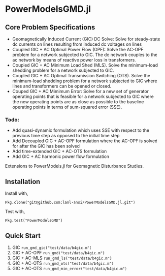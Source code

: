 # PowerModelsGMD.jl

## Core Problem Specifications
* Geomagnetically Induced Current (GIC) DC Solve: Solve for steady-state dc currents on lines resulting from induced dc voltages on lines
* Coupled GIC + AC Optimal Power Flow (OPF): Solve the AC-OPF problem for a network subjected to GIC. The dc network couples to the ac network by means of reactive power loss in transformers.
* Coupled GIC + AC Minimum Load Shed (MLS). Solve the minimum-load shedding problem for a network subjected to GIC.
* Coupled GIC + AC Optimal Transmission Switching (OTS). Solve the minimum-load shedding problem for a network subjected to GIC where lines and transformers can be opened or closed.
* Couped GIC + AC Mimimum Error: Solve for a new set of generator operating points that is feasible for a network subjected to GIC where the new operating points are as close as possible to the baseline operating points in terms of sum-squared error (SSE).

### Todo: 
* Add quasi-dynamic formulation which uses SSE with respect to the previous time step as opposed to the initial time step
* Add Decoupled GIC + AC-OPF formulation where the AC-OPF is solved for after the GIC has been solved 
* Add time-extended GIC + AC-OTS formulation
* Add GIC + AC harmonic power flow formulation


Extensions to PowerModels.jl for Geomagnetic Disturbance Studies.

## Installation

Install with,
```
Pkg.clone("git@github.com:lanl-ansi/PowerModelsGMD.jl.git")
```

Test with,
```
Pkg.test("PowerModelsGMD")
```

## Quick Start
<!-- check that the test datasets correspond to those used in the test cases -->
1. GIC `run_gmd_gic("test/data/b4gic.m")`
2. GIC + AC-OPF `run_gmd("test/data/b4gic.m")`
3. GIC + AC-MLS `run_gmd_ls("test/data/b4gic.m")`
4. GIC + AC-OTS `run_gmd_ots("test/data/b4gic.m")`
5. GIC + AC-OTS `run_gmd_min_error("test/data/b4gic.m")`


